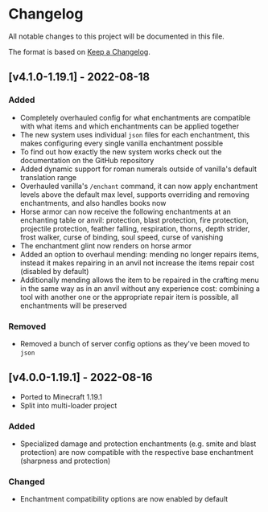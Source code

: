 # Changelog
All notable changes to this project will be documented in this file.

The format is based on [Keep a Changelog].

## [v4.1.0-1.19.1] - 2022-08-18
### Added
- Completely overhauled config for what enchantments are compatible with what items and which enchantments can be applied together
- The new system uses individual `json` files for each enchantment, this makes configuring every single vanilla enchantment possible
- To find out how exactly the new system works check out the documentation on the GitHub repository
- Added dynamic support for roman numerals outside of vanilla's default translation range
- Overhauled vanilla's `/enchant` command, it can now apply enchantment levels above the default max level, supports overriding and removing enchantments, and also handles books now
- Horse armor can now receive the following enchantments at an enchanting table or anvil: protection, blast protection, fire protection, projectile protection, feather falling, respiration, thorns, depth strider, frost walker, curse of binding, soul speed, curse of vanishing
- The enchantment glint now renders on horse armor
- Added an option to overhaul mending: mending no longer repairs items, instead it makes repairing in an anvil not increase the items repair cost (disabled by default)
- Additionally mending allows the item to be repaired in the crafting menu in the same way as in an anvil without any experience cost: combining a tool with another one or the appropriate repair item is possible, all enchantments will be preserved
### Removed
- Removed a bunch of server config options as they've been moved to `json`

## [v4.0.0-1.19.1] - 2022-08-16
- Ported to Minecraft 1.19.1
- Split into multi-loader project
### Added
- Specialized damage and protection enchantments (e.g. smite and blast protection) are now compatible with the respective base enchantment (sharpness and protection)
### Changed
- Enchantment compatibility options are now enabled by default

[Keep a Changelog]: https://keepachangelog.com/en/1.0.0/
